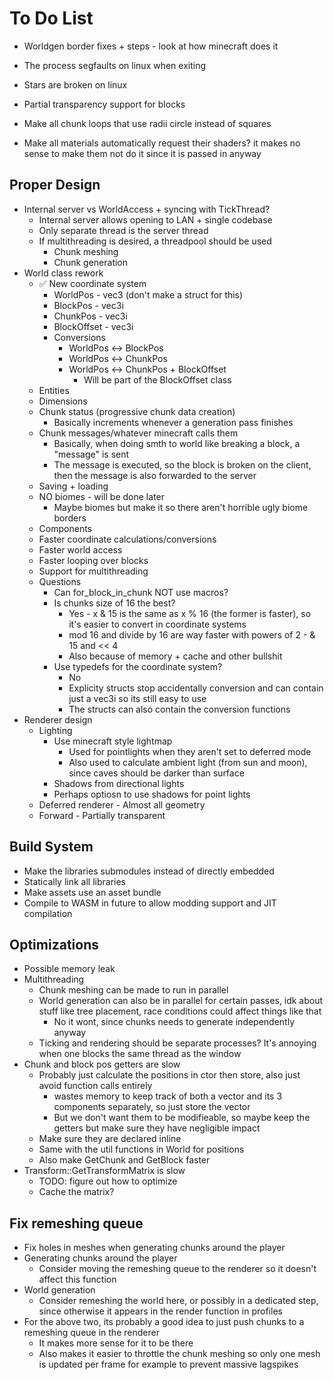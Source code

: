 # To Do List

- Worldgen border fixes + steps - look at how minecraft does it
- The process segfaults on linux when exiting
- Stars are broken on linux

- Partial transparency support for blocks
- Make all chunk loops that use radii circle instead of squares
- Make all materials automatically request their shaders? it makes no sense to make them not do it since it is passed in anyway

## Proper Design

- Internal server vs WorldAccess + syncing with TickThread?
  - Internal server allows opening to LAN + single codebase
  - Only separate thread is the server thread
  - If multithreading is desired, a threadpool should be used
    - Chunk meshing
    - Chunk generation
- World class rework
  - ✅ New coordinate system
    - WorldPos - vec3 (don't make a struct for this)
    - BlockPos - vec3i
    - ChunkPos - vec3i
    - BlockOffset - vec3i
    - Conversions
      - WorldPos <-> BlockPos
      - WorldPos <-> ChunkPos
      - WorldPos <-> ChunkPos + BlockOffset
        - Will be part of the BlockOffset class
  - Entities
  - Dimensions
  - Chunk status (progressive chunk data creation)
    - Basically increments whenever a generation pass finishes
  - Chunk messages/whatever minecraft calls them
    - Basically, when doing smth to world like breaking a block, a "message" is sent
    - The message is executed, so the block is broken on the client, then the message is also forwarded to the server
  - Saving + loading
  - NO biomes - will be done later
    - Maybe biomes but make it so there aren't horrible ugly biome borders
  - Components
  - Faster coordinate calculations/conversions
  - Faster world access
  - Faster looping over blocks
  - Support for multithreading
  - Questions
    - Can for_block_in_chunk NOT use macros?
    - Is chunks size of 16 the best?
      - Yes - x & 15 is the same as x % 16 (the former is faster), so it's easier to convert in coordinate systems
      - mod 16 and divide by 16 are way faster with powers of 2 - & 15 and << 4
      - Also because of memory + cache and other bullshit
    - Use typedefs for the coordinate system?
      - No
      - Explicity structs stop accidentally conversion and can contain just a vec3i so its still easy to use
      - The structs can also contain the conversion functions
- Renderer design
  - Lighting
    - Use minecraft style lightmap
      - Used for pointlights when they aren't set to deferred mode
      - Also used to calculate ambient light (from sun and moon), since caves should be darker than surface
    - Shadows from directional lights
    - Perhaps optiosn to use shadows for point lights
  - Deferred renderer - Almost all geometry
  - Forward - Partially transparent

## Build System

- Make the libraries submodules instead of directly embedded
- Statically link all libraries
- Make assets use an asset bundle
- Compile to WASM in future to allow modding support and JIT compilation

## Optimizations

- Possible memory leak
- Multithreading
  - Chunk meshing can be made to run in parallel
  - World generation can also be in parallel for certain passes, idk about stuff like tree placement, race conditions could affect things like that
    - No it wont, since chunks needs to generate independently anyway
  - Ticking and rendering should be separate processes? It's annoying when one blocks the same thread as the window
- Chunk and block pos getters are slow
  - Probably just calculate the positions in ctor then store, also just avoid function calls entirely
    - wastes memory to keep track of both a vector and its 3 components separately, so just store the vector
    - But we don't want them to be modifieable, so maybe keep the getters but make sure they have negligible impact
  - Make sure they are declared inline
  - Same with the util functions in World for positions
  - Also make GetChunk and GetBlock faster
- Transform::GetTransformMatrix is slow
  - TODO: figure out how to optimize
  - Cache the matrix?

## Fix remeshing queue

- Fix holes in meshes when generating chunks around the player
- Generating chunks around the player
  - Consider moving the remeshing queue to the renderer so it doesn't affect this function
- World generation
  - Consider remeshing the world here, or possibly in a dedicated step, since otherwise it appears in the render function in profiles
- For the above two, its probably a good idea to just push chunks to a remeshing queue in the renderer
  - It makes more sense for it to be there
  - Also makes it easier to throttle the chunk meshing so only one mesh is updated per frame for example to prevent massive lagspikes
